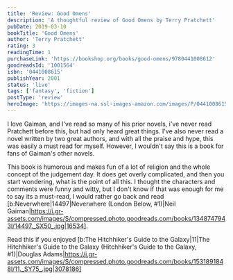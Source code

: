```yaml
---
title: 'Review: Good Omens'
description: 'A thoughtful review of Good Omens by Terry Pratchett'
pubDate: 2019-03-10
bookTitle: 'Good Omens'
author: 'Terry Pratchett'
rating: 3
readingTime: 1
purchaseLink: 'https://bookshop.org/books/good-omens/9780441008612'
goodreadsId: '1001564'
isbn: '0441008615'
publishYear: 2001
status: 'live'
tags: ['fantasy', 'fiction']
postType: 'review'
heroImage: 'https://images-na.ssl-images-amazon.com/images/P/0441008615.01.L.jpg'
---
```


I love Gaiman, and I've read so many of his prior novels, i've never read Pratchett before this, but had only heard great things. I've also never read a novel written by two great authors, and with all the praise and hype, this was easily a must read for myself. However, I wouldn't say this is a book for fans of Gaiman's other novels.

This book is humorous and makes fun of a lot of religion and the whole concept of the judgement day. It does get overly complicated, and then you start wondering, what is the point of all this. I thought the characters and comments were funny and witty, but I don't know if that was enough for me to say its a must-read, I would rather go back and read [b:Neverwhere|14497|Neverwhere (London Below, #1)|Neil Gaiman|https://i.gr-assets.com/images/S/compressed.photo.goodreads.com/books/1348747943l/14497._SX50_.jpg|16534].

Read this if you enjoyed [b:The Hitchhiker's Guide to the Galaxy|11|The Hitchhiker's Guide to the Galaxy (Hitchhiker's Guide to the Galaxy, #1)|Douglas Adams|https://i.gr-assets.com/images/S/compressed.photo.goodreads.com/books/1531891848l/11._SY75_.jpg|3078186]